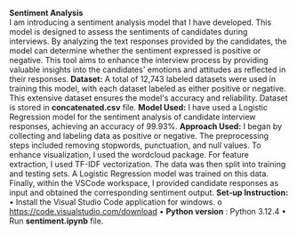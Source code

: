 **Sentiment Analysis**<br>
I am introducing a sentiment analysis model that I have developed. This model is designed to assess the sentiments of candidates during interviews. By analyzing the text responses provided by the candidates, the model can determine whether the sentiment expressed is positive or negative.  This tool aims to enhance the interview process by providing valuable insights into the candidates' emotions and attitudes as reflected in their responses.
**Dataset:** A total of 12,743 labeled datasets were used in training this model, with each dataset labeled as either positive or negative. This extensive dataset ensures the model's accuracy and reliability. Dataset is stored in **concatenated.csv** file.
**Model Used:** I have used a Logistic Regression model for the sentiment analysis of candidate interview responses, achieving an accuracy of 99.93%.
**Approach Used:** I began by collecting and labeling data as positive or negative. The preprocessing steps included removing stopwords, punctuation, and null values. To enhance visualization, I used the wordcloud package. For feature extraction, I used TF-IDF vectorization. The data was then split into training and testing sets. A Logistic Regression model was trained on this data. Finally, within the VSCode workspace, I provided candidate responses as input and obtained the corresponding sentiment output.
**Set-up Instruction:**
•	Install the Visual Studio Code application for windows.
    o	https://code.visualstudio.com/download
•	**Python version** : Python 3.12.4
•	Run **sentiment.ipynb** file.
